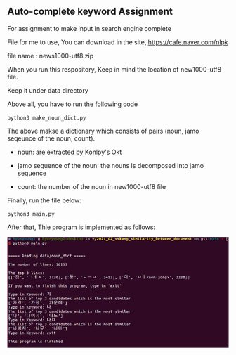## Auto-complete keyword Assignment 

For assignment to make input in search engine complete


File for me to use, You can download in the site, https://cafe.naver.com/nlpk


file name : news1000-utf8.zip


When you run this respository, Keep in mind the location of new1000-utf8 file.

Keep it under data directory


Above all, you have to run the following code

```
python3 make_noun_dict.py

```

The above makse a dictionary which consists of pairs (noun, jamo seqeunce of the noun, count).

  - noun: are extracted by Konlpy's Okt 

  - jamo sequence of the noun: the nouns is decomposed into jamo sequence

  - count: the number of the noun in new1000-utf8 file


Finally, run the file below:

```
python3 main.py
```

After that, Thie program is implemented as follows:

![](https://github.com/hyunyoung2/Hyunyoung2_Auto_complete_keyword/blob/main/auto_completeness.png?raw=true)

